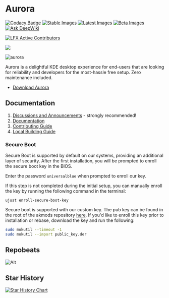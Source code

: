 # Aurora

[![Codacy Badge](https://app.codacy.com/project/badge/Grade/a940189170c8456c85a75ea36edb32c7)](https://app.codacy.com/gh/ublue-os/aurora/dashboard?utm_source=gh&utm_medium=referral&utm_content=&utm_campaign=Badge_grade)
[![Stable Images](https://github.com/ublue-os/aurora/actions/workflows/build-image-stable.yml/badge.svg)](https://github.com/ublue-os/aurora/actions/workflows/build-image-stable.yml) [![Latest Images](https://github.com/ublue-os/aurora/actions/workflows/build-image-latest-main.yml/badge.svg)](https://github.com/ublue-os/aurora/actions/workflows/build-image-latest-main.yml) [![Beta Images](https://github.com/ublue-os/aurora/actions/workflows/build-image-beta.yml/badge.svg)](https://github.com/ublue-os/aurora/actions/workflows/build-image-beta.yml) [![Ask DeepWiki](https://deepwiki.com/badge.svg)](https://deepwiki.com/ublue-os/aurora-docs)

[![LFX Active Contributors](https://insights.linuxfoundation.org/api/badge/active-contributors?project=aurora&repos=https://github.com/ublue-os/aurora)](https://insights.linuxfoundation.org/project/aurora)

[<img src="https://img.shields.io/endpoint?url=https://raw.githubusercontent.com/ublue-os/countme/main/badge-endpoints/aurora.json&label=Weekly%20Device%20Counts&logo=data:image/png;base64,iVBORw0KGgoAAAANSUhEUgAAACAAAAAdCAYAAADLnm6HAAAABGdBTUEAALGPC%2FxhBQAAAAFzUkdCAdnJLH8AAAAgY0hSTQAAeiYAAICEAAD6AAAAgOgAAHUwAADqYAAAOpgAABdwnLpRPAAAAAlwSFlzAAAuIwAALiMBeKU%2FdgAAAAd0SU1FB%2BkHDxYYCm25gikAAAR4SURBVEjHvVVpbFRlFD33e8t0CUKAIcGUxbTW1CAhMVFE1BqQ2haQHwwlSNmCJQRUIIW2aGFskdpWQWhCrRYVAkpmgli6IFARUBJM%2FKESQY0kYDRQEC20bwbe8l1%2FtNPOlO7J9P67753ce%2B65y0cYoL31QtnCoBRFrVKZYLA4HrTEqkPnXr2GQZoYCLgsbft0Ah8A4WEi6ASawwJHAC8NCQEFeJuIlPBvBHoy42n3vKgTqEwvmgaiZ7sNwsLr8XhEVAkQlNww97RjmylgGABAhMnBmzPnR41AdZo3kcFzQz7DfnPP2bxfJaGy4xvT1sGooPYHpKu0wWZSwADA35c25p8DANtx3gPEGgCxRHg0%2BF9aFuD%2FvD8x5xaemSKIZvY5vb70gtH3ROxVg5U4Qwq0SiVr64lNvtD%2FrGcqdgWk%2BhprCkhTL8WMODbJ7%2FfLbpNuOjlWcbkWsSKWEDAZzL%2F1qYDQtDWQiAMDDL7y960%2FvoicDbMcrK4C4AKQEmzNiFAhPX23rk6Y%2BJLQ9eUgZRaIlFDVTLB6VaBqdk7saDH2akAqbkMqaHFow8bjm3d2xc2eVlkFXckhTQV0canFuPLYcHdSstRcK0nXsilGdZNLA2I0kEsDBLXPEn%2FXqwLjNPeSoIS73b3jOLf3dodzYJUqUFa0zRSlDBuedJGhJhMBuK9EvsXAEUD6mvHNqR4JeFNTFQLldk45qvMbS%2B90C76BvzgB5wmY3tYXSo7MyTYD9XC4Wrt0%2Fbjfv8DqcwtSRz417y5TUptUsO%2Bxtbsr5uUnvMMcfeTaVqmtBfDgfbUCl8HYC0t%2BerQq7dqA1lABNnQWwL51X3mvhvz1U9fHmLEJq4OsFgQc4SZC24Z24k%2BxlDtjzcMN%2FoPdb0SvBH5YnP9cMEjTOqJKuxwAch7PURNGJS0PSLHFliIBTOFJTTA%2Bk8zvN9Qs%2FgkAMhcdHAH4mwd8CYUicsMin1h6rPjHPS9um%2F%2BIe%2BJFAj4EkBAGNxlcaUknsa5xxfL4%2BPoLmXP3z5%2FjOXRWQLsw1eOLGZACP68vnGT9KzNDokpG7f7MosYA0wxICu%2Bvzcz7YNnFdefXdbTnbvOs8RQnDhKggwhj4tXVAHb2WwFdVfIobHkEYRcRZkQONZ%2BxpT3lkzOvrzwUlhwAak%2B%2BcoWAjzqwRPmpHl98vwhcLitOIsbCyGeQRFjm61JydunXxvMfnN74S09BHcsuZnBL26XEmAdGxS3rFwGd8Aaoh81gruN75qStjXkHAC%2F31teGhmVNxFTBzN%2BCeQXMpn09P%2FPt1vRxyUPmLef3wA1bNW5YMFoZhlRgOMIKOErB5Xq5w9tH4sFYR7UKoZC6DiWzKZk92fVbjiJKJgDgdk1JIoGyuwyaKYEFntqiqCXvIKCrWh6F9Z4BloQFGV9uq0GUTQRPvjOOiJZ2OeI7Ug%2BXRD05AAhd1T0E6GHVX2y6eWczhsgECaRH7DDLgoxjFeaQEZCO3APwn6Fb5H9X1GIIjQDg%2Bv7yOM2xc41%2FbHv8xsLtQ0ngf4pt0%2FfhCzpDAAAAAElFTkSuQmCC%0A">](https://github.com/ublue-os/aurora)

![aurora](https://github.com/user-attachments/assets/269bda65-665a-4232-96e5-b165ab846e9a)

Aurora is a delightful KDE desktop experience for end-users that are looking for reliability and developers for the most-hassle free setup. Zero maintenance included.

- [Download Aurora](https://getaurora.dev)

## Documentation

1. [Discussions and Announcements](https://universal-blue.discourse.group/c/aurora/11) - strongly recommended!
2. [Documentation](https://docs.getaurora.dev/)
3. [Contributing Guide](https://universal-blue.org/contributing.html)
4. [Local Building Guide](https://docs.getaurora.dev/guides/building)

### Secure Boot

Secure Boot is supported by default on our systems, providing an additional layer of security. After the first installation, you will be prompted to enroll the secure boot key in the BIOS.

Enter the password `universalblue`
when prompted to enroll our key.

If this step is not completed during the initial setup, you can manually enroll the key by running the following command in the terminal:

`
ujust enroll-secure-boot-key
`

Secure boot is supported with our custom key. The pub key can be found in the root of the akmods repository [here](https://github.com/ublue-os/akmods/raw/main/certs/public_key.der).
If you'd like to enroll this key prior to installation or rebase, download the key and run the following:

```bash
sudo mokutil --timeout -1
sudo mokutil --import public_key.der
```

## Repobeats

![Alt](https://repobeats.axiom.co/api/embed/c86e98a6654e55f789375ff210dd4eb95f757906.svg "Repobeats analytics image")

## Star History

[![Star History Chart](https://api.star-history.com/svg?repos=ublue-os/aurora&type=Date)](https://www.star-history.com/#ublue-os/aurora&Date)
